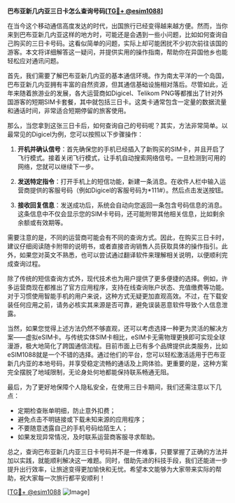 **巴布亚新几内亚三日卡怎么查询号码[[TG💪+ @esim1088](https://t.me/s/esim1088)]**

在当今这个移动通信高度发达的时代，出国旅行已经变得越来越方便。然而，当你来到巴布亚新几内亚这样的地方时，可能还是会遇到一些小问题，比如如何查询自己购买的三日卡号码。这看似简单的问题，实际上却可能困扰不少初次前往该国的游客。本文将详细解答这一疑问，并提供实用的操作指南，帮助你在异国他乡也能轻松应对通讯问题。

首先，我们需要了解巴布亚新几内亚的基本通信环境。作为南太平洋的一个岛国，巴布亚新几内亚拥有丰富的自然资源，但其通信基础设施相对落后。尽管如此，近年来随着旅游业的发展，各大运营商如Digicel、Telikom PNG等都推出了针对外国游客的短期SIM卡套餐，其中就包括三日卡。这类卡通常包含一定量的数据流量和通话时间，非常适合短期停留的旅客使用。

那么，当您拿到这张三日卡后，如何查询自己的号码呢？其实，方法非常简单。以最常见的Digicel为例，您可以按照以下步骤操作：

1. **开机并确认信号**：首先确保您的手机已经插入了新购买的SIM卡，并且开启了飞行模式。接着关闭飞行模式，让手机自动搜索网络信号。一旦检测到可用的网络，您就可以继续下一步。

2. **发送特定指令**：打开手机上的短信功能，新建一条消息。在收件人栏中输入运营商提供的客服号码（例如Digicel的客服号码为*111#）。然后点击发送按钮。

3. **接收回复信息**：发送成功后，系统会自动向您返回一条包含号码信息的消息。这条信息中不仅会显示您的SIM卡号码，还可能附带其他相关信息，比如剩余余额或有效期等。

需要注意的是，不同的运营商可能会有不同的查询方式。因此，在购买三日卡时，建议仔细阅读随卡附带的说明书，或者直接咨询销售人员获取具体的操作指引。此外，如果您对英文不熟悉，也可以尝试通过翻译软件来理解相关说明，以便顺利完成查询过程。

除了传统的短信查询方式外，现代技术也为用户提供了更多便捷的选择。例如，许多运营商现在都推出了官方应用程序，支持在线查询账户状态、充值缴费等功能。对于习惯使用智能手机的用户来说，这种方式无疑更加直观高效。不过，在下载安装任何应用之前，请务必核实其来源是否可靠，避免误装恶意软件导致个人信息泄露。

当然，如果您觉得上述方法仍然不够直观，还可以考虑选择一种更为灵活的解决方案——虚拟eSIM卡。与传统实体SIM卡相比，eSIM卡无需物理更换即可实现全球漫游，极大地简化了跨国通信流程。目前市面上已有多个品牌提供此类服务，比如eSIM1088就是一个不错的选择。通过他们的平台，您可以轻松激活适用于巴布亚新几内亚的本地号码，并享受稳定流畅的通话及上网体验。更重要的是，这种方案完全摆脱了地域限制，无论身处何地都能保持联系畅通无阻。

最后，为了更好地保障个人隐私安全，在使用三日卡期间，我们还需注意以下几点：

- 定期检查账单明细，防止意外扣费；
- 避免点击不明链接或下载未知来源的应用程序；
- 不要随意透露自己的手机号码给陌生人；
- 如果发现异常情况，及时联系运营商客服寻求帮助。

总之，查询巴布亚新几内亚三日卡号码并不是一件难事，只要掌握了正确的方法并加以实践，就能顺利解决这一难题。同时，借助先进的科技手段，我们还能进一步提升出行效率，让旅途变得更加愉快和无忧。希望本文能够为大家带来实际的帮助，祝大家每一次旅行都平安顺利！

[[TG💪+ @esim1088](https://t.me/s/esim1088) ![Image](https://i.postimg.cc/4NQfJmqS/Snipaste-2025-05-13-00-14-12.png)]